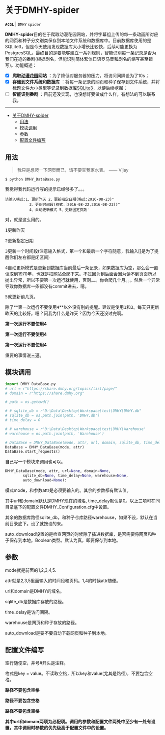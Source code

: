 # 关于DMHY-spider

**`ACGL`** | `DMHY` `spider`

**DMHY-spider**目的在于爬取动漫花园网站，并将字幕组上传的每一条动画所对应的网页和种子分文别类保存到本地文件系统和数据库中。目前数据库使用的是SQLite3，但是今天使用发现数据库大小增长比较快，后续可能更换为PostgresSQL。最终目的是要能够建立一系列规则，智能识别每一条记录是否为我们在追的番剧(根据剧名，但能识别简体繁体日语罗马音和剧名的缩写甚至错写)。功能概述：
 
- [x] **爬取[动漫花园][1]网站** ：为了降低对服务器的压力，将访问间隔设为了10s；
- [x] **存储到文件系统和数据库** ：将每一条记录的网页和种子保存到文件系统，并将标题文件大小类型等记录到数据库[SQLite3][2]，以便后续挖掘；
- [ ] **智能识别番剧** ：目前还没实现，也没想好要做成什么样，有想法的可以联系我。

-------------------

<!-- markdown-toc start - Don't edit this section. Run M-x markdown-toc-generate-toc again -->

- [关于DMHY-spider](#关于dmhy-spider)
    - [用法](#用法)
    - [模块调用](#模块调用)
    - [参数](#参数)
    - [配置文件编写](#配置文件编写)

<!-- markdown-toc end -->

## 用法

> 我只是想爬一下网页而已，请不要查我家水表。    —— Vijay

```
$ python DMHY_DataBase.py
```
我觉得我代码运行写的提示已经够多了。。。 
```
请输入模式:1、更新昨天 2、更新指定日期(格式:2016-08-23)"
           3、更新时间段(格式:[2016-08-22,2016-08-23])"
           4、自动更新模式 5、更新固定页数'
```
对，就是这么用的。

<kbd>1</kbd>更新昨天

<kbd>2</kbd>更新指定日期

<kbd>3</kbd>更新一个时间段(注意输入格式，第一个和最后一个字符随意，我输入[]是为了提醒你们左右都是闭区间)

<kbd>4</kbd>自动更新模式是更新到数据库当前最后一条记录，如果数据库为空，那么会一直读取到1970年，也就是把网站全爬下来。不过因为到后面会因为读不到页面所以抛出异常，所以不要第一次运行就使用，否则。。。你会爬几个月。。。然后一个异常导致你数据库一条都没有commit进去，嗯。

<kbd>5</kbd>就更新前几页。

除了**第一次运行不要使用<kbd>4</kbd>**以外没有别的提醒。建议是使用<kbd>1</kbd>和<kbd>3</kbd>。每天只更新昨天的比较好。嗯？问我为什么是昨天？因为今天还没过完啊。

**第一次运行不要使用4**

**第一次运行不要使用4**

**第一次运行不要使用4**

重要的事情说三遍。

## 模块调用
``` python
import DMHY_DataBase.py
# url = r"https://share.dmhy.org/topics/list/page/"
# domain = r"https://share.dmhy.org"

# path = os.getcwd()

# # sqlite_db = r"D:\Data\Desktop\Workspace\test\DMHY\DMHY.db"
# sqlite_db = os.path.join(path, 'DMHY.db')
# time_delay = 0

# # warehouse = r'D:\Data\Desktop\Workspace\test\DMHY\Warehouse'
# warehouse = os.path.join(path, 'Warehouse')

# DataBase = DMHY_DataBase(mode, attr, url, domain, sqlite_db, time_delay, warehouse, auto_download)
DataBase = DMHY_DataBase(mode, attr)
DataBase.start_requests()
```
自己写一个模块来调用也可以。
``` python
DMHY_DataBase(mode, attr, url=None, domain=None, 
        sqlite_db=None, time_delay=None, warehouse=None,
        auto_download=None):
```
模式mode，和参数attr是必须要输入的。其余的参数都有默认值。

其中url和domain默认是DMHY现在的域名, time_delay默认是0。以上三项可在同目录底下的配置文件DMHY_Configuration.cfg中设置。

其余的数据库路径sqlite_db，和种子仓库路径warehouse，如果不设，默认在当前目录底下。设了就按设的来。

auto_download设置的是检查网页的时候除了插进数据库，是否需要将网页和种子保存到本地。Boolean类型。默认为真，即要保存到本地。

## 参数
mode就是前面的1,2,3,4,5.

attr就是2,3,5里面输入的时间段和页码。1,4的时候attr随便。

url和domain是DMHY的域名。

sqlite_db是数据库存放的路径。

time_delay是访问间隔。

warehouse是网页和种子存放的路径。

auto_download是要不要自动下载网页和种子到本地。

## 配置文件编写
空行随便空，井号#开头是注释。

格式是key = value。不读取空格，所以key和value(尤其是路径)，不要包含空格。

**路径不要包含空格**

**路径不要包含空格**

**路径不要包含空格**

**其中url和domain两项为必配项。调用的参数和配置文件两处中至少有一处有设置，其中调用时参数的优先级高于配置文件中的设置。**

  [1]: http://share.dmhy.org
  [2]: https://sqlite.org/
